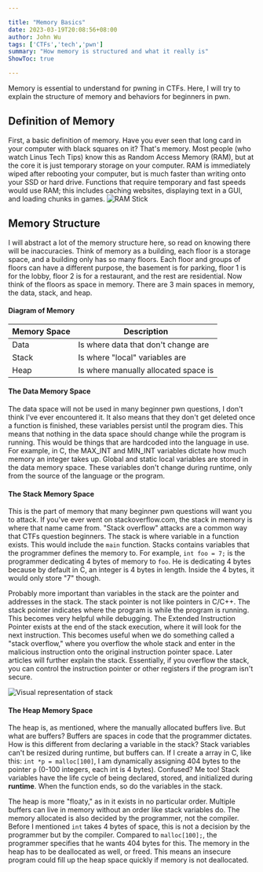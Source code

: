 ```yaml
---

title: "Memory Basics"
date: 2023-03-19T20:08:56+08:00
author: John Wu
tags: ['CTFs','tech','pwn']
summary: "How memory is structured and what it really is"
ShowToc: true

---
```


Memory is essential to understand for pwning in CTFs. Here, I will try to explain the structure of memory and behaviors for beginners in pwn.

## Definition of Memory
First, a basic definition of memory. Have you ever seen that long card in your computer with black squares on it? That's memory. Most people (who watch Linus Tech Tips) know this as Random Access Memory (RAM), but at the core it is just temporary storage on your computer. RAM is immediately wiped after rebooting your computer, but is much faster than writing onto your SSD or hard drive. Functions that require temporary and fast speeds would use RAM; this includes caching websites, displaying text in a GUI, and loading chunks in games.
![RAM Stick](/CTF-notes/RAM-stick.jpg)

## Memory Structure
I will abstract a lot of the memory structure here, so read on knowing there will be inaccuracies. Think of memory as a building, each floor is a storage space, and a building only has so many floors. Each floor and groups of floors can have a different purpose, the basement is for parking, floor 1 is for the lobby, floor 2 is for a restaurant, and the rest are residential. Now think of the floors as space in memory. There are 3 main spaces in memory, the data, stack, and heap.
#### Diagram of Memory
| Memory Space | Description                         |
|--------------|-------------------------------------|
| Data         | Is where data that don't change are |
| Stack        | Is where "local" variables are      |
| Heap         | Is where manually allocated space is|
#### The Data Memory Space
The data space will not be used in many beginner pwn questions, I don't think I've ever encountered it. It also means that they don't get deleted once a function is finished, these variables persist until the program dies. This means that nothing in the data space should change while the program is running. This would be things that are hardcoded into the language in use. For example, in C, the MAX_INT and MIN_INT variables dictate how much memory an integer takes up. Global and static local variables are stored in the data memory space. These variables don't change during runtime, only from the source of the language or the program.
#### The Stack Memory Space
This is the part of memory that many beginner pwn questions will want you to attack. If you've ever went on stackoverflow.com, the stack in memory is where that name came from. "Stack overflow" attacks are a common way that CTFs question beginners. The stack is where variable in a function exists. This would include the `main` function. Stacks contains variables that the programmer defines the memory to. For example, `int foo = 7;` is the programmer dedicating 4 bytes of memory to `foo`. He is dedicating 4 bytes because by default in C, an integer is 4 bytes in length. Inside the 4 bytes, it would only store "7" though.

Probably more important than variables in the stack are the pointer and addresses in the stack. The stack pointer is not like pointers in C/C++. The stack pointer indicates where the program is while the program is running. This becomes very helpful while debugging. The Extended Instruction Pointer exists at the end of the stack execution, where it will look for the next instruction. This becomes useful when we do something called a "stack overflow," where you overflow the whole stack and enter in the malicious instruction onto the original instruction pointer space. Later articles will further explain the stack. Essentially, if you overflow the stack, you can control the instruction pointer or other registers if the program isn't secure.

![Visual representation of stack](/CTF-notes/mem-stack.jpg)

#### The Heap Memory Space
The heap is, as mentioned, where the manually allocated buffers live. But what are buffers? Buffers are spaces in code that the programmer dictates. How is this different from declaring a variable in the stack? Stack variables can't be resized during runtime, but buffers can. If I create a array in C, like this: `int *p = malloc[100]`, I am dynamically assigning 404 bytes to the pointer `p` (0-100 integers, each int is 4 bytes). Confused? Me too! Stack variables have the life cycle of being declared, stored, and initialized during **runtime**. When the function ends, so do the variables in the stack.

The heap is more "floaty," as in it exists in no particular order. Multiple buffers can live in memory without an order like stack variables do. The memory allocated is also decided by the programmer, not the compiler. Before I mentioned `int` takes 4 bytes of space, this is not a decision by the programmer but by the compiler. Compared to `malloc[100];`, the programmer specifies that he wants 404 bytes for this. The memory in the heap has to be deallocated as well, or freed. This means an insecure program could fill up the heap space quickly if memory is not deallocated.
